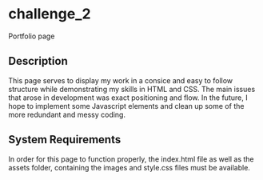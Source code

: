 # challenge_2
Portfolio page

## Description

This page serves to display my work in a consice and easy to follow structure while demonstrating my skills in HTML and CSS. The main issues that arose in development was exact positioning and flow. In the future, I hope to implement some Javascript elements and clean up some of the more redundant and messy coding.

## System Requirements

In order for this page to function properly, the index.html file as well as the assets folder, containing the images and style.css files must be available.